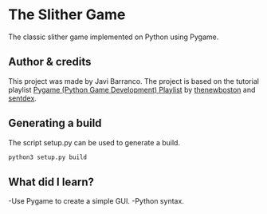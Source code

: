 # The Slither Game
The classic slither game implemented on Python using Pygame.

## Author & credits
This project was made by Javi Barranco. The project is based on the tutorial playlist [Pygame (Python Game Development) Playlist](https://www.youtube.com/playlist?list=PL6gx4Cwl9DGAjkwJocj7vlc_mFU-4wXJq) by [thenewboston](https://www.youtube.com/channel/UCJbPGzawDH1njbqV-D5HqKw) and [sentdex](https://www.youtube.com/channel/UCfzlCWGWYyIQ0aLC5w48gBQ).

## Generating a build
The script setup.py can be used to generate a build.
```bash
python3 setup.py build
```
## What did I learn?
-Use Pygame to create a simple GUI.
-Python syntax.



